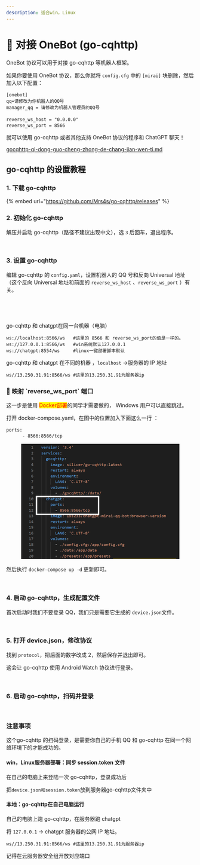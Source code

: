 ```yaml
---
description: 适合win，Linux
---
```


# 🙇 对接 OneBot (go-cqhttp)

OneBot 协议可以用于对接 go-cqhttp 等机器人框架。

如果你要使用 OneBot 协议，那么你就将 `config.cfg` 中的 `[mirai]` 块删除，然后加入以下配置：

```properties
[onebot]
qq=请修改为你机器人的QQ号
manager_qq = 请修改为机器人管理员的QQ号

reverse_ws_host = "0.0.0.0"
reverse_ws_port = 8566
```

就可以使用 go-cqhttp 或者其他支持 OneBot 协议的程序和 ChatGPT 聊天！

[gocqhttp-qi-dong-guo-cheng-zhong-de-chang-jian-wen-ti.md](../../chang-jian-wen-ti-jie-da/gocqhttp-qi-dong-guo-cheng-zhong-de-chang-jian-wen-ti.md "mention")

## go-cqhttp 的设置教程

### 1. 下载 go-cqhttp

{% embed url="https://github.com/Mrs4s/go-cqhttp/releases" %}

### 2. 初始化 go-cqhttp

解压并启动 go-cqhttp（路径不建议出现中文），选 `3` 后回车，退出程序。

<figure><img src="../../.gitbook/assets/image (47).png" alt=""><figcaption></figcaption></figure>

### 3. 设置 go-cqhttp

编辑 go-cqhttp 的 `config.yaml`，设置机器人的 QQ 号和反向 Universal 地址 （这个反向 Universal 地址和前面的 `reverse_ws_host` 、`reverse_ws_port` ）有关。

<figure><img src="../../.gitbook/assets/image (35).png" alt=""><figcaption></figcaption></figure>

<figure><img src="../../.gitbook/assets/image (34).png" alt=""><figcaption></figcaption></figure>

go-cqhttp 和 chatgpt在同一台机器（电脑）

```
ws://localhost:8566/ws   #这里的 8566 和 reverse_ws_port的值是一样的。
ws://127.0.0.1:8566/ws   #win系统默认127.0.0.1
ws://chatgpt:8554/ws     #linux一键部署脚本默认
```

go-cqhttp 和 chatgpt 在不同的机器 ，`localhost` →服务器的 IP 地址

```
ws//13.250.31.91:8566/ws #这里的13.250.31.91为服务器ip
```

### 🍊 映射 \`reverse\_ws\_port\` 端口

这一步是使用 <mark style="color:red;">Docker部署</mark>的同学才需要做的， Windows 用户可以直接跳过。

打开 docker-compose.yaml，在图中的位置加入下面这么一行 ：

```
ports:
      - 8566:8566/tcp
```

<figure><img src="../../.gitbook/assets/7759c8f0fafa89e7875c67eacc2ef060.png" alt=""><figcaption></figcaption></figure>

然后执行 `docker-compose up -d` 更新即可。

<figure><img src="../../.gitbook/assets/image (4).png" alt=""><figcaption></figcaption></figure>

### 4. 启动 go-cqhttp，生成配置文件

首次启动时我们不要登录 QQ，我们只是需要它生成的 `device.json`文件。

<figure><img src="../../.gitbook/assets/image (24).png" alt=""><figcaption></figcaption></figure>

### 5. 打开 device.json，修改协议

找到 `protocol`，把后面的数字改成 2，然后保存并退出即可。

这会让 go-cqhttp 使用 Android Watch 协议进行登录。

<figure><img src="../../.gitbook/assets/image (15).png" alt=""><figcaption></figcaption></figure>

### 6. 启动 go-cqhttp，扫码并登录

<figure><img src="../../.gitbook/assets/image (25).png" alt=""><figcaption></figcaption></figure>

### 注意事项

这个go-cqhttp 的扫码登录，是需要你自己的手机 QQ 和 go-cqhttp 在同一个网络环境下的才能成功的。

#### win，Linux服务器部署：同步 session.token 文件

在自己的电脑上来登陆一次 go-cqhttp，登录成功后

把`device.json和session.token`放到服务器go-cqhttp文件夹中

#### 本地：go-cqhttp在自己电脑运行

自己的电脑上跑 go-cqhttp，在服务器跑 chatgpt

将 `127.0.0.1` → chatgpt 服务器的公网 IP 地址。

```
ws//13.250.31.91:8566/ws #这里的13.250.31.91为服务器ip
```

记得在云服务器安全组开放对应端口
